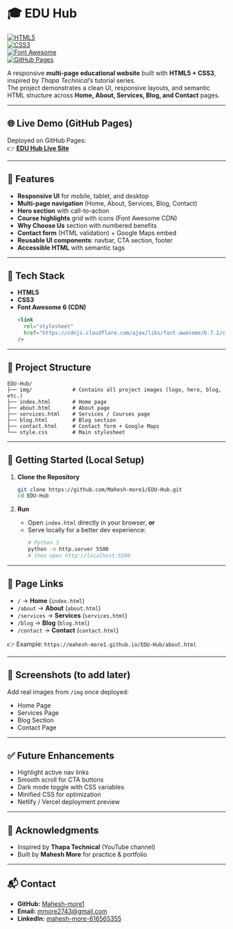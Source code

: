 # 🎓 EDU Hub

[![HTML5](https://img.shields.io/badge/HTML5-E34F26?style=for-the-badge&logo=html5&logoColor=white)](https://developer.mozilla.org/en-US/docs/Web/Guide/HTML/HTML5)  
[![CSS3](https://img.shields.io/badge/CSS3-1572B6?style=for-the-badge&logo=css3&logoColor=white)](https://developer.mozilla.org/en-US/docs/Web/CSS)  
[![Font Awesome](https://img.shields.io/badge/Font%20Awesome-339AF0?style=for-the-badge&logo=fontawesome&logoColor=white)](https://fontawesome.com/)  
[![GitHub Pages](https://img.shields.io/badge/Deployed-GitHub%20Pages-181717?style=for-the-badge&logo=github)](https://mahesh-more1.github.io/EDU-Hub/)

A responsive **multi-page educational website** built with **HTML5 + CSS3**, inspired by _Thapa Technical’s_ tutorial series.  
The project demonstrates a clean UI, responsive layouts, and semantic HTML structure across **Home, About, Services, Blog, and Contact** pages.

---

## 🌐 Live Demo (GitHub Pages)

Deployed on GitHub Pages:  
👉 [**EDU Hub Live Site**](https://mahesh-more1.github.io/EDU-Hub/)

---

## 🌟 Features

- **Responsive UI** for mobile, tablet, and desktop
- **Multi-page navigation** (Home, About, Services, Blog, Contact)
- **Hero section** with call-to-action
- **Course highlights** grid with icons (Font Awesome CDN)
- **Why Choose Us** section with numbered benefits
- **Contact form** (HTML validation) + Google Maps embed
- **Reusable UI components**: navbar, CTA section, footer
- **Accessible HTML** with semantic tags

---

## 🧰 Tech Stack

- **HTML5**
- **CSS3**
- **Font Awesome 6 (CDN)**
  ```html
  <link
    rel="stylesheet"
    href="https://cdnjs.cloudflare.com/ajax/libs/font-awesome/6.7.2/css/all.min.css"
  />
  ```

---

## 📂 Project Structure

```
EDU-Hub/
├── img/             # Contains all project images (logo, hero, blog, etc.)
├── index.html       # Home page
├── about.html       # About page
├── services.html    # Services / Courses page
├── blog.html        # Blog section
├── contact.html     # Contact form + Google Maps
└── style.css        # Main stylesheet
```

---

## 🚀 Getting Started (Local Setup)

1. **Clone the Repository**

   ```bash
   git clone https://github.com/Mahesh-more1/EDU-Hub.git
   cd EDU-Hub
   ```

2. **Run**
   - Open `index.html` directly in your browser, **or**
   - Serve locally for a better dev experience:
     ```bash
     # Python 3
     python -m http.server 5500
     # then open http://localhost:5500
     ```

---

## 🔗 Page Links

- `/` → **Home** (`index.html`)
- `/about` → **About** (`about.html`)
- `/services` → **Services** (`services.html`)
- `/blog` → **Blog** (`blog.html`)
- `/contact` → **Contact** (`contact.html`)

👉 Example: `https://mahesh-more1.github.io/EDU-Hub/about.html`

---

## 📸 Screenshots (to add later)

Add real images from `/img` once deployed:

- Home Page
- Services Page
- Blog Section
- Contact Page

---

## ✅ Future Enhancements

- Highlight active nav links
- Smooth scroll for CTA buttons
- Dark mode toggle with CSS variables
- Minified CSS for optimization
- Netlify / Vercel deployment preview

---

## 🙏 Acknowledgments

- Inspired by **Thapa Technical** (YouTube channel)
- Built by **Mahesh More** for practice & portfolio

---

## 📬 Contact

- **GitHub:** [Mahesh-more1](https://github.com/Mahesh-more1)
- **Email:** [mmore2743@gmail.com](mailto:mmore2743@gmail.com)
- **LinkedIn:** [mahesh-more-616565355](https://www.linkedin.com/in/mahesh-more-616565355)

